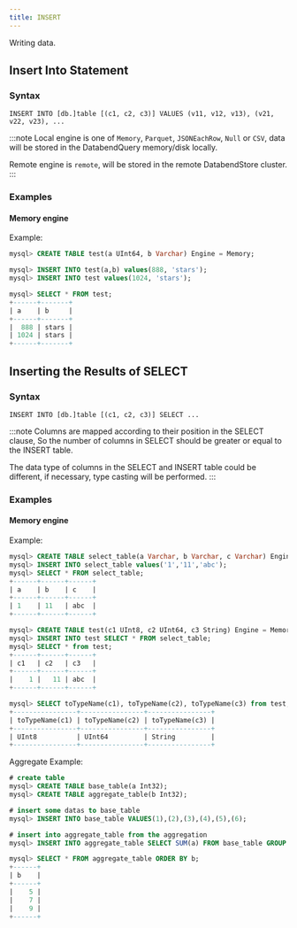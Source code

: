 ```yaml
---
title: INSERT
---
```


Writing data.

## Insert Into Statement
### Syntax

```
INSERT INTO [db.]table [(c1, c2, c3)] VALUES (v11, v12, v13), (v21, v22, v23), ...
```


:::note
Local engine is one of `Memory`, `Parquet`, `JSONEachRow`, `Null` or `CSV`, data will be stored in the DatabendQuery memory/disk locally.

Remote engine is `remote`, will be stored in the remote DatabendStore cluster.
:::

### Examples

#### Memory engine

Example:
```sql
mysql> CREATE TABLE test(a UInt64, b Varchar) Engine = Memory;

mysql> INSERT INTO test(a,b) values(888, 'stars');
mysql> INSERT INTO test values(1024, 'stars');

mysql> SELECT * FROM test;
+------+-------+
| a    | b     |
+------+-------+
|  888 | stars |
| 1024 | stars |
+------+-------+
```

## Inserting the Results of SELECT
### Syntax

```
INSERT INTO [db.]table [(c1, c2, c3)] SELECT ...
```

:::note
Columns are mapped according to their position in the SELECT clause, So the number of columns in SELECT should be greater or equal to the INSERT table.

The data type of columns in the SELECT and INSERT table could be different, if necessary, type casting will be performed. 
:::

### Examples

#### Memory engine

Example:
```sql
mysql> CREATE TABLE select_table(a Varchar, b Varchar, c Varchar) Engine = Memory;
mysql> INSERT INTO select_table values('1','11','abc');
mysql> SELECT * FROM select_table;
+------+------+------+
| a    | b    | c    |
+------+------+------+
| 1    | 11   | abc  |
+------+------+------+

mysql> CREATE TABLE test(c1 UInt8, c2 UInt64, c3 String) Engine = Memory;
mysql> INSERT INTO test SELECT * FROM select_table;
mysql> SELECT * from test;
+------+------+------+
| c1   | c2   | c3   |
+------+------+------+
|    1 |   11 | abc  |
+------+------+------+

mysql> SELECT toTypeName(c1), toTypeName(c2), toTypeName(c3) from test;
+----------------+----------------+----------------+
| toTypeName(c1) | toTypeName(c2) | toTypeName(c3) |
+----------------+----------------+----------------+
| UInt8          | UInt64         | String         |
+----------------+----------------+----------------+
```

Aggregate Example:
```sql
# create table
mysql> CREATE TABLE base_table(a Int32);
mysql> CREATE TABLE aggregate_table(b Int32);

# insert some datas to base_table
mysql> INSERT INTO base_table VALUES(1),(2),(3),(4),(5),(6);

# insert into aggregate_table from the aggregation
mysql> INSERT INTO aggregate_table SELECT SUM(a) FROM base_table GROUP BY a%3;

mysql> SELECT * FROM aggregate_table ORDER BY b;
+------+
| b    |
+------+
|    5 |
|    7 |
|    9 |
+------+
```

